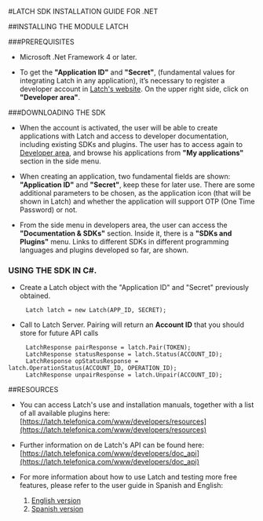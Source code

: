 #LATCH SDK INSTALLATION GUIDE FOR .NET

##INSTALLING THE MODULE LATCH

###PREREQUISITES 
- Microsoft .Net Framework 4 or later.

- To get the **"Application ID"** and **"Secret"**, (fundamental values for integrating Latch in any application), it’s necessary to register a developer account in [Latch's website](https://latch.telefonica.com). On the upper right side, click on **"Developer area"**. 


###DOWNLOADING THE SDK
* When the account is activated, the user will be able to create applications with Latch and access to developer documentation, including existing SDKs and plugins. The user has to access again to [Developer area](https://latch.telefonica.com/www/developerArea), and browse his applications from **"My applications"** section in the side menu.

* When creating an application, two fundamental fields are shown: **"Application ID"** and **"Secret"**, keep these for later use. There are some additional parameters to be chosen, as the application icon (that will be shown in Latch) and whether the application will support OTP (One Time Password) or not.

* From the side menu in developers area, the user can access the **"Documentation & SDKs"** section. Inside it, there is a **"SDKs and Plugins"** menu. Links to different SDKs in different programming languages and plugins developed so far, are shown.


### USING THE SDK IN C#.
* Create a Latch object with the "Application ID" and "Secret" previously obtained.
```
     Latch latch = new Latch(APP_ID, SECRET);
```

* Call to Latch Server. Pairing will return an **Account ID** that you should store for future API calls
```
     LatchResponse pairResponse = latch.Pair(TOKEN);
     LatchResponse statusResponse = latch.Status(ACCOUNT_ID);
     LatchResponse opStatusResponse = latch.OperationStatus(ACCOUNT_ID, OPERATION_ID);
     LatchResponse unpairResponse = latch.Unpair(ACCOUNT_ID);
```


##RESOURCES
- You can access Latch's use and installation manuals, together with a list of all available plugins here: [https://latch.telefonica.com/www/developers/resources](https://latch.telefonica.com/www/developers/resources)

- Further information on de Latch's API can be found here: [https://latch.telefonica.com/www/developers/doc_api](https://latch.telefonica.com/www/developers/doc_api)

- For more information about how to use Latch and testing more free features, please refer to the user guide in Spanish and English:
	1. [English version](https://latch.telefonica.com/www/public/documents/howToUseLatchNevele_EN.pdf)
	1. [Spanish version](https://latch.telefonica.com/www/public/documents/howToUseLatchNevele_ES.pdf)

